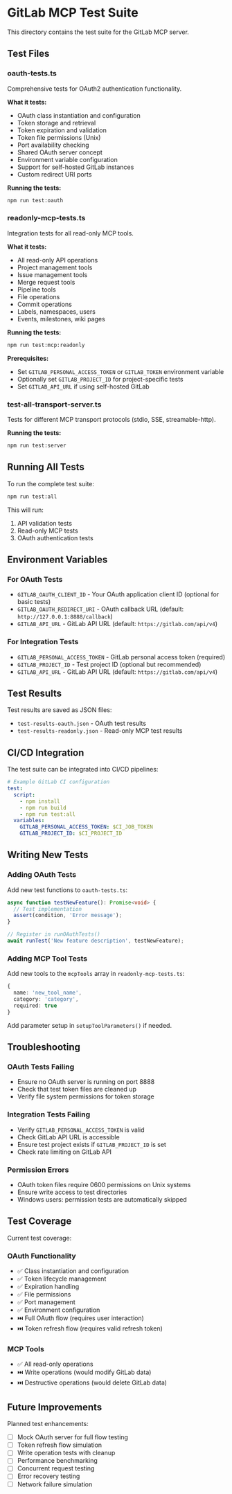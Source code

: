 # GitLab MCP Test Suite

This directory contains the test suite for the GitLab MCP server.

## Test Files

### oauth-tests.ts
Comprehensive tests for OAuth2 authentication functionality.

**What it tests:**
- OAuth class instantiation and configuration
- Token storage and retrieval
- Token expiration and validation
- Token file permissions (Unix)
- Port availability checking
- Shared OAuth server concept
- Environment variable configuration
- Support for self-hosted GitLab instances
- Custom redirect URI ports

**Running the tests:**
```bash
npm run test:oauth
```

### readonly-mcp-tests.ts
Integration tests for all read-only MCP tools.

**What it tests:**
- All read-only API operations
- Project management tools
- Issue management tools
- Merge request tools
- Pipeline tools
- File operations
- Commit operations
- Labels, namespaces, users
- Events, milestones, wiki pages

**Running the tests:**
```bash
npm run test:mcp:readonly
```

**Prerequisites:**
- Set `GITLAB_PERSONAL_ACCESS_TOKEN` or `GITLAB_TOKEN` environment variable
- Optionally set `GITLAB_PROJECT_ID` for project-specific tests
- Set `GITLAB_API_URL` if using self-hosted GitLab

### test-all-transport-server.ts
Tests for different MCP transport protocols (stdio, SSE, streamable-http).

**Running the tests:**
```bash
npm run test:server
```

## Running All Tests

To run the complete test suite:

```bash
npm run test:all
```

This will run:
1. API validation tests
2. Read-only MCP tests
3. OAuth authentication tests

## Environment Variables

### For OAuth Tests
- `GITLAB_OAUTH_CLIENT_ID` - Your OAuth application client ID (optional for basic tests)
- `GITLAB_OAUTH_REDIRECT_URI` - OAuth callback URL (default: `http://127.0.0.1:8888/callback`)
- `GITLAB_API_URL` - GitLab API URL (default: `https://gitlab.com/api/v4`)

### For Integration Tests
- `GITLAB_PERSONAL_ACCESS_TOKEN` - GitLab personal access token (required)
- `GITLAB_PROJECT_ID` - Test project ID (optional but recommended)
- `GITLAB_API_URL` - GitLab API URL (default: `https://gitlab.com/api/v4`)

## Test Results

Test results are saved as JSON files:
- `test-results-oauth.json` - OAuth test results
- `test-results-readonly.json` - Read-only MCP test results

## CI/CD Integration

The test suite can be integrated into CI/CD pipelines:

```yaml
# Example GitLab CI configuration
test:
  script:
    - npm install
    - npm run build
    - npm run test:all
  variables:
    GITLAB_PERSONAL_ACCESS_TOKEN: $CI_JOB_TOKEN
    GITLAB_PROJECT_ID: $CI_PROJECT_ID
```

## Writing New Tests

### Adding OAuth Tests

Add new test functions to `oauth-tests.ts`:

```typescript
async function testNewFeature(): Promise<void> {
  // Test implementation
  assert(condition, 'Error message');
}

// Register in runOAuthTests()
await runTest('New feature description', testNewFeature);
```

### Adding MCP Tool Tests

Add new tools to the `mcpTools` array in `readonly-mcp-tests.ts`:

```typescript
{
  name: 'new_tool_name',
  category: 'category',
  required: true
}
```

Add parameter setup in `setupToolParameters()` if needed.

## Troubleshooting

### OAuth Tests Failing
- Ensure no OAuth server is running on port 8888
- Check that test token files are cleaned up
- Verify file system permissions for token storage

### Integration Tests Failing
- Verify `GITLAB_PERSONAL_ACCESS_TOKEN` is valid
- Check GitLab API URL is accessible
- Ensure test project exists if `GITLAB_PROJECT_ID` is set
- Check rate limiting on GitLab API

### Permission Errors
- OAuth token files require 0600 permissions on Unix systems
- Ensure write access to test directories
- Windows users: permission tests are automatically skipped

## Test Coverage

Current test coverage:

### OAuth Functionality
- ✅ Class instantiation and configuration
- ✅ Token lifecycle management
- ✅ Expiration handling
- ✅ File permissions
- ✅ Port management
- ✅ Environment configuration
- ⏭️ Full OAuth flow (requires user interaction)
- ⏭️ Token refresh flow (requires valid refresh token)

### MCP Tools
- ✅ All read-only operations
- ⏭️ Write operations (would modify GitLab data)
- ⏭️ Destructive operations (would delete GitLab data)

## Future Improvements

Planned test enhancements:
- [ ] Mock OAuth server for full flow testing
- [ ] Token refresh flow simulation
- [ ] Write operation tests with cleanup
- [ ] Performance benchmarking
- [ ] Concurrent request testing
- [ ] Error recovery testing
- [ ] Network failure simulation
